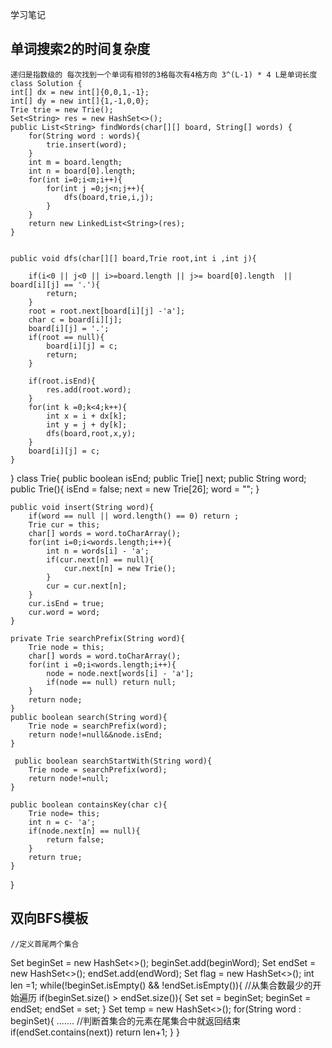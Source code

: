 学习笔记


单词搜索2的时间复杂度
-------------
    递归是指数级的 每次找到一个单词有相邻的3格每次有4格方向 3^(L-1) * 4 L是单词长度
    class Solution {
    int[] dx = new int[]{0,0,1,-1};
    int[] dy = new int[]{1,-1,0,0};
    Trie trie = new Trie();
    Set<String> res = new HashSet<>();
    public List<String> findWords(char[][] board, String[] words) {
        for(String word : words){
            trie.insert(word);
        }
        int m = board.length;
        int n = board[0].length;
        for(int i=0;i<m;i++){
            for(int j =0;j<n;j++){
                dfs(board,trie,i,j);
            }
        }
        return new LinkedList<String>(res);
    }


    public void dfs(char[][] board,Trie root,int i ,int j){
        
        if(i<0 || j<0 || i>=board.length || j>= board[0].length  ||  board[i][j] == '.'){
            return;
        }
        root = root.next[board[i][j] -'a'];
        char c = board[i][j];
        board[i][j] = '.';
        if(root == null){
            board[i][j] = c;
            return;
        }
        
        if(root.isEnd){
            res.add(root.word);
        }
        for(int k =0;k<4;k++){
            int x = i + dx[k];
            int y = j + dy[k];
            dfs(board,root,x,y);
        }
        board[i][j] = c;
    }
}
    class Trie{
          public boolean isEnd;
          public Trie[] next;
          public String word;
          public Trie(){
              isEnd = false;
              next = new Trie[26];
              word = "";
          }

    public void insert(String word){
        if(word == null || word.length() == 0) return ;
        Trie cur = this;
        char[] words = word.toCharArray();
        for(int i=0;i<words.length;i++){
            int n = words[i] - 'a';
            if(cur.next[n] == null){    
                cur.next[n] = new Trie();
            }
            cur = cur.next[n];
        }
        cur.isEnd = true;
        cur.word = word;
    }

    private Trie searchPrefix(String word){
        Trie node = this;
        char[] words = word.toCharArray();
        for(int i =0;i<words.length;i++){
            node = node.next[words[i] - 'a'];
            if(node == null) return null;
        }
        return node;
    }
    public boolean search(String word){
        Trie node = searchPrefix(word);
        return node!=null&&node.isEnd;
    }

     public boolean searchStartWith(String word){
        Trie node = searchPrefix(word);
        return node!=null;
    }

    public boolean containsKey(char c){
        Trie node= this;
        int n = c- 'a';
        if(node.next[n] == null){
            return false;
        }
        return true;
    }
  }
  
  
  
双向BFS模板
-----------------

    //定义首尾两个集合
   Set<String> beginSet = new HashSet<>();
       beginSet.add(beginWord);
       Set<String> endSet = new HashSet<>();
       endSet.add(endWord);
       Set<String> flag = new HashSet<>();
       int len =1;
       while(!beginSet.isEmpty() && !endSet.isEmpty()){
          //从集合数最少的开始遍历
           if(beginSet.size() > endSet.size()){
               Set<String> set = beginSet;
               beginSet = endSet;
               endSet = set;
           }
           Set<String> temp = new HashSet<>();
           for(String word : beginSet){
                .......
                //判断首集合的元素在尾集合中就返回结束
                 if(endSet.contains(next)) return len+1;
            }
  }
